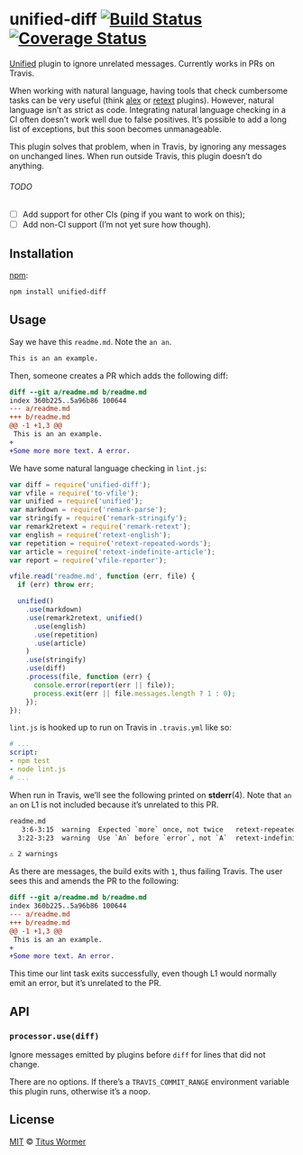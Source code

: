# unified-diff [![Build Status][travis-badge]][travis] [![Coverage Status][codecov-badge]][codecov]

[Unified][] plugin to ignore unrelated messages.  Currently works in
PRs on Travis.

When working with natural language, having tools that check cumbersome
tasks can be very useful (think [alex][] or [retext][] plugins).  However,
natural language isn’t as strict as code.  Integrating natural language
checking in a CI often doesn’t work well due to false positives.
It’s possible to add a long list of exceptions, but this soon becomes
unmanageable.

This plugin solves that problem, when in Travis, by ignoring any
messages on unchanged lines.  When run outside Travis, this plugin
doesn’t do anything.

###### TODO

*   [ ] Add support for other CIs (ping if you want to work on this);
*   [ ] Add non-CI support (I’m not yet sure how though).

## Installation

[npm][npm-install]:

```bash
npm install unified-diff
```

## Usage

Say we have this `readme.md`.  Note the `an an`.

```md
This is an an example.
```

Then, someone creates a PR which adds the following diff:

```diff
diff --git a/readme.md b/readme.md
index 360b225..5a96b86 100644
--- a/readme.md
+++ b/readme.md
@@ -1 +1,3 @@
 This is an an example.
+
+Some more more text. A error.
```

We have some natural language checking in `lint.js`:

```js
var diff = require('unified-diff');
var vfile = require('to-vfile');
var unified = require('unified');
var markdown = require('remark-parse');
var stringify = require('remark-stringify');
var remark2retext = require('remark-retext');
var english = require('retext-english');
var repetition = require('retext-repeated-words');
var article = require('retext-indefinite-article');
var report = require('vfile-reporter');

vfile.read('readme.md', function (err, file) {
  if (err) throw err;

  unified()
    .use(markdown)
    .use(remark2retext, unified()
      .use(english)
      .use(repetition)
      .use(article)
    )
    .use(stringify)
    .use(diff)
    .process(file, function (err) {
      console.error(report(err || file));
      process.exit(err || file.messages.length ? 1 : 0);
    });
});
```

`lint.js` is hooked up to run on Travis in `.travis.yml` like so:

```yml
# ...
script:
- npm test
- node lint.js
# ...
```

When run in Travis, we’ll see the following printed on **stderr**(4).
Note that `an an` on L1 is not included because it’s unrelated to this
PR.

```txt
readme.md
   3:6-3:15  warning  Expected `more` once, not twice   retext-repeated-words      retext-repeated-words
  3:22-3:23  warning  Use `An` before `error`, not `A`  retext-indefinite-article  retext-indefinite-article

⚠ 2 warnings
```

As there are messages, the build exits with `1`, thus failing Travis.
The user sees this and amends the PR to the following:

```diff
diff --git a/readme.md b/readme.md
index 360b225..5a96b86 100644
--- a/readme.md
+++ b/readme.md
@@ -1 +1,3 @@
 This is an an example.
+
+Some more text. An error.
```

This time our lint task exits successfully, even though L1 would
normally emit an error, but it’s unrelated to the PR.

## API

### `processor.use(diff)`

Ignore messages emitted by plugins before `diff` for lines that did
not change.

There are no options.  If there’s a `TRAVIS_COMMIT_RANGE` environment
variable this plugin runs, otherwise it’s a noop.

## License

[MIT][license] © [Titus Wormer][author]

<!-- Definitions -->

[travis-badge]: https://img.shields.io/travis/wooorm/unified-diff.svg

[travis]: https://travis-ci.org/wooorm/unified-diff

[codecov-badge]: https://img.shields.io/codecov/c/github/wooorm/unified-diff.svg

[codecov]: https://codecov.io/github/wooorm/unified-diff

[npm-install]: https://docs.npmjs.com/cli/install

[license]: LICENSE

[author]: http://wooorm.com

[unified]: https://github.com/wooorm/unified

[alex]: https://github.com/wooorm/alex

[retext]: https://github.com/wooorm/retext/blob/master/doc/plugins.md#list-of-plugins
